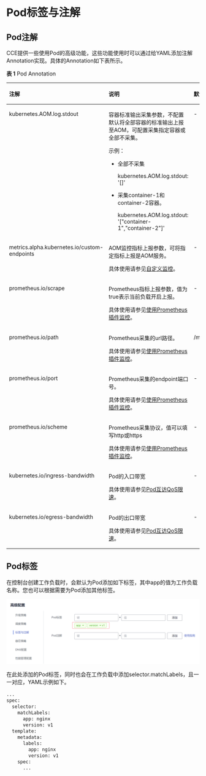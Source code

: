 # Pod标签与注解<a name="cce_10_0386"></a>

## Pod注解<a name="section240743194419"></a>

CCE提供一些使用Pod的高级功能，这些功能使用时可以通过给YAML添加注解Annotation实现。具体的Annotation如下表所示。

**表 1**  Pod Annotation

<a name="table194691458405"></a>
<table><thead align="left"><tr id="row247019514406"><th class="cellrowborder" valign="top" width="29.849999999999998%" id="mcps1.2.4.1.1"><p id="p10470205174015"><a name="p10470205174015"></a><a name="p10470205174015"></a>注解</p>
</th>
<th class="cellrowborder" valign="top" width="43.65%" id="mcps1.2.4.1.2"><p id="p1847015134012"><a name="p1847015134012"></a><a name="p1847015134012"></a>说明</p>
</th>
<th class="cellrowborder" valign="top" width="26.5%" id="mcps1.2.4.1.3"><p id="p14707510401"><a name="p14707510401"></a><a name="p14707510401"></a>默认值</p>
</th>
</tr>
</thead>
<tbody><tr id="row9470558404"><td class="cellrowborder" valign="top" width="29.849999999999998%" headers="mcps1.2.4.1.1 "><p id="p174705519404"><a name="p174705519404"></a><a name="p174705519404"></a>kubernetes.AOM.log.stdout</p>
</td>
<td class="cellrowborder" valign="top" width="43.65%" headers="mcps1.2.4.1.2 "><p id="p54701658401"><a name="p54701658401"></a><a name="p54701658401"></a>容器标准输出采集参数，不配置默认将全部容器的标准输出上报至AOM，可配置采集指定容器或全部不采集。</p>
<p id="p1941418503333"><a name="p1941418503333"></a><a name="p1941418503333"></a>示例：</p>
<a name="ul12635112733519"></a><a name="ul12635112733519"></a><ul id="ul12635112733519"><li>全部不采集<p id="p17572143063518"><a name="p17572143063518"></a><a name="p17572143063518"></a>kubernetes.AOM.log.stdout: '[]'</p>
</li><li>采集container-1和container-2容器。<p id="p10842193220352"><a name="p10842193220352"></a><a name="p10842193220352"></a>kubernetes.AOM.log.stdout: '["container-1","container-2"]'</p>
</li></ul>
</td>
<td class="cellrowborder" valign="top" width="26.5%" headers="mcps1.2.4.1.3 "><p id="p1447085164020"><a name="p1447085164020"></a><a name="p1447085164020"></a>-</p>
</td>
</tr>
<tr id="row82408107499"><td class="cellrowborder" valign="top" width="29.849999999999998%" headers="mcps1.2.4.1.1 "><p id="p1324081064915"><a name="p1324081064915"></a><a name="p1324081064915"></a>metrics.alpha.kubernetes.io/custom-endpoints</p>
</td>
<td class="cellrowborder" valign="top" width="43.65%" headers="mcps1.2.4.1.2 "><p id="p11240101012499"><a name="p11240101012499"></a><a name="p11240101012499"></a>AOM监控指标上报参数，可将指定指标上报是AOM服务。</p>
<p id="p1360142835113"><a name="p1360142835113"></a><a name="p1360142835113"></a>具体使用请参见<a href="自定义监控.md">自定义监控</a>。</p>
</td>
<td class="cellrowborder" valign="top" width="26.5%" headers="mcps1.2.4.1.3 "><p id="p8240181024910"><a name="p8240181024910"></a><a name="p8240181024910"></a>-</p>
</td>
</tr>
<tr id="row14932101084916"><td class="cellrowborder" valign="top" width="29.849999999999998%" headers="mcps1.2.4.1.1 "><p id="p159322010144911"><a name="p159322010144911"></a><a name="p159322010144911"></a>prometheus.io/scrape</p>
</td>
<td class="cellrowborder" valign="top" width="43.65%" headers="mcps1.2.4.1.2 "><p id="p129321010134918"><a name="p129321010134918"></a><a name="p129321010134918"></a>Prometheus指标上报参数，值为true表示当前负载开启上报。</p>
<p id="p17921144025110"><a name="p17921144025110"></a><a name="p17921144025110"></a>具体使用请参见<a href="使用Prometheus插件监控.md">使用Prometheus插件监控</a>。</p>
</td>
<td class="cellrowborder" valign="top" width="26.5%" headers="mcps1.2.4.1.3 "><p id="p12932141017492"><a name="p12932141017492"></a><a name="p12932141017492"></a>-</p>
</td>
</tr>
<tr id="row715915119490"><td class="cellrowborder" valign="top" width="29.849999999999998%" headers="mcps1.2.4.1.1 "><p id="p1315911110496"><a name="p1315911110496"></a><a name="p1315911110496"></a>prometheus.io/path</p>
</td>
<td class="cellrowborder" valign="top" width="43.65%" headers="mcps1.2.4.1.2 "><p id="p20159131117499"><a name="p20159131117499"></a><a name="p20159131117499"></a>Prometheus采集的url路径。</p>
<p id="p375212817529"><a name="p375212817529"></a><a name="p375212817529"></a>具体使用请参见<a href="使用Prometheus插件监控.md">使用Prometheus插件监控</a>。</p>
</td>
<td class="cellrowborder" valign="top" width="26.5%" headers="mcps1.2.4.1.3 "><p id="p10159111114916"><a name="p10159111114916"></a><a name="p10159111114916"></a>/metrics</p>
</td>
</tr>
<tr id="row3369171119493"><td class="cellrowborder" valign="top" width="29.849999999999998%" headers="mcps1.2.4.1.1 "><p id="p15369131111499"><a name="p15369131111499"></a><a name="p15369131111499"></a>prometheus.io/port</p>
</td>
<td class="cellrowborder" valign="top" width="43.65%" headers="mcps1.2.4.1.2 "><p id="p17369191111490"><a name="p17369191111490"></a><a name="p17369191111490"></a>Prometheus采集的endpoint端口号。</p>
<p id="p11268239529"><a name="p11268239529"></a><a name="p11268239529"></a>具体使用请参见<a href="使用Prometheus插件监控.md">使用Prometheus插件监控</a>。</p>
</td>
<td class="cellrowborder" valign="top" width="26.5%" headers="mcps1.2.4.1.3 "><p id="p15369711204910"><a name="p15369711204910"></a><a name="p15369711204910"></a>-</p>
</td>
</tr>
<tr id="row101571749134910"><td class="cellrowborder" valign="top" width="29.849999999999998%" headers="mcps1.2.4.1.1 "><p id="p3157154914493"><a name="p3157154914493"></a><a name="p3157154914493"></a>prometheus.io/scheme</p>
</td>
<td class="cellrowborder" valign="top" width="43.65%" headers="mcps1.2.4.1.2 "><p id="p13158124964917"><a name="p13158124964917"></a><a name="p13158124964917"></a>Prometheus采集协议，值可以填写http或https</p>
<p id="p155412241529"><a name="p155412241529"></a><a name="p155412241529"></a>具体使用请参见<a href="使用Prometheus插件监控.md">使用Prometheus插件监控</a>。</p>
</td>
<td class="cellrowborder" valign="top" width="26.5%" headers="mcps1.2.4.1.3 "><p id="p615854919493"><a name="p615854919493"></a><a name="p615854919493"></a>-</p>
</td>
</tr>
<tr id="row818472922218"><td class="cellrowborder" valign="top" width="29.849999999999998%" headers="mcps1.2.4.1.1 "><p id="p47091619152015"><a name="p47091619152015"></a><a name="p47091619152015"></a>kubernetes.io/ingress-bandwidth</p>
</td>
<td class="cellrowborder" valign="top" width="43.65%" headers="mcps1.2.4.1.2 "><p id="p5709191942014"><a name="p5709191942014"></a><a name="p5709191942014"></a>Pod的入口带宽</p>
<p id="p1319719176212"><a name="p1319719176212"></a><a name="p1319719176212"></a>具体使用请参见<a href="Pod互访QoS限速.md">Pod互访QoS限速</a>。</p>
</td>
<td class="cellrowborder" valign="top" width="26.5%" headers="mcps1.2.4.1.3 "><p id="p197099199209"><a name="p197099199209"></a><a name="p197099199209"></a>-</p>
</td>
</tr>
<tr id="row172332919228"><td class="cellrowborder" valign="top" width="29.849999999999998%" headers="mcps1.2.4.1.1 "><p id="p1047022452012"><a name="p1047022452012"></a><a name="p1047022452012"></a>kubernetes.io/egress-bandwidth</p>
</td>
<td class="cellrowborder" valign="top" width="43.65%" headers="mcps1.2.4.1.2 "><p id="p1470162416204"><a name="p1470162416204"></a><a name="p1470162416204"></a>Pod的出口带宽</p>
<p id="p1250963211215"><a name="p1250963211215"></a><a name="p1250963211215"></a>具体使用请参见<a href="Pod互访QoS限速.md">Pod互访QoS限速</a>。</p>
</td>
<td class="cellrowborder" valign="top" width="26.5%" headers="mcps1.2.4.1.3 "><p id="p347016245203"><a name="p347016245203"></a><a name="p347016245203"></a>-</p>
</td>
</tr>
</tbody>
</table>

## Pod标签<a name="section12537205444319"></a>

在控制台创建工作负载时，会默认为Pod添加如下标签，其中app的值为工作负载名称。您也可以根据需要为Pod添加其他标签。

![](figures/zh-cn_image_0000001312440961.png)

在此处添加的Pod标签，同时也会在工作负载中添加selector.matchLabels，且一一对应，YAML示例如下。

```
...
spec:
  selector:
    matchLabels:
      app: nginx
      version: v1
  template:
    metadata:
      labels:
        app: nginx
        version: v1
    spec:
      ...
```

